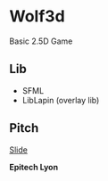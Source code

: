 # Wolf3d

Basic 2.5D Game

## Lib

* SFML
* LibLapin (overlay lib)

## Pitch

[Slide](http://slides.com/bonett_w/wolf3d/fullscreen)

__Epitech Lyon__
